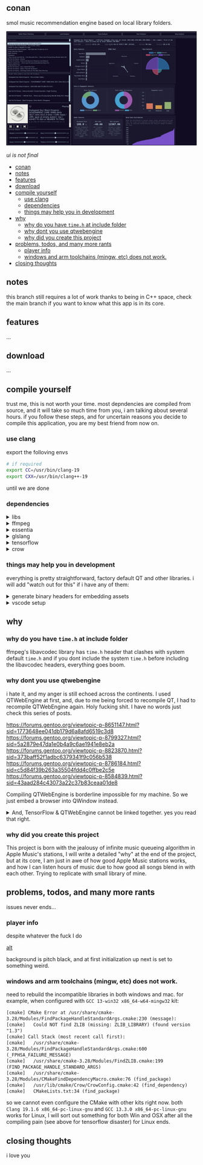 ## conan
smol music recommendation engine based on local library folders.

![alt text](./static/ui.png)

*ui is not final*

- [conan](#conan)
- [notes](#notes)
- [features](#features)
- [download](#download)
- [compile yourself](#compile-yourself)
  - [use clang](#use-clang)
  - [dependencies](#dependencies)
  - [things may help you in development](#things-may-help-you-in-development)
- [why](#why)
  - [why do you have `time.h` at include folder](#why-do-you-have-timeh-at-include-folder)
  - [why dont you use qtwebengine](#why-dont-you-use-qtwebengine)
  - [why did you create this project](#why-did-you-create-this-project)
- [problems, todos, and many more rants](#problems-todos-and-many-more-rants)
  - [player info](#player-info)
  - [windows and arm toolchains (mingw, etc) does not work.](#windows-and-arm-toolchains-mingw-etc-does-not-work)
- [closing thoughts](#closing-thoughts)

## notes
this branch still requires a lot of work thanks to being in C++ space, check the main branch if you want to know what this app is in its core.
## features
...
## download
...
## compile yourself
trust me, this is not worth your time. most depndencies are compiled from source, and it will take so much time from you, i am talking about several hours. if you follow these steps, and for uncertain reasons you decide to compile this application, you are my best friend from now on. 

### use clang
export the folloving envs
```bash
# if required
export CC=/usr/bin/clang-19
export CXX=/usr/bin/clang++-19
```
until we are done
### dependencies
<details>

<summary>libs</summary>

```bash
sudo add-apt-repository ppa:oibaf/graphics-drivers
sudo apt-get update
sudo apt install \
    ninja-build \
    libfontconfig1-dev \
    libfreetype-dev \
    libx11-dev \
    libx11-xcb-dev \
    libxcb-cursor-dev \
    libxcb-glx0-dev \
    libxcb-icccm4-dev \
    libxcb-image0-dev \
    libxcb-keysyms1-dev \
    libxcb-randr0-dev \
    libxcb-render-util0-dev \
    libxcb-shape0-dev \
    libxcb-shm0-dev \
    libxcb-sync-dev \
    libxcb-util-dev \
    libxcb-xfixes0-dev \
    libxcb-xinerama0-dev \
    libxcb-xkb-dev \
    libxcb1-dev \
    libxext-dev \
    libxfixes-dev \
    libxi-dev \
    libxkbcommon-dev \
    libxkbcommon-x11-dev \
    libxrender-dev \
    libcups2-dev \
    libdrm-dev \
    libegl1-mesa-dev \
    libnss3-dev \
    libpci-dev \
    libpulse-dev \
    libudev-dev \
    libxtst-dev \
    libasound2-dev \
    libinput-dev \
    libclang-19-dev \
    llvm-19-dev \
    libseccomp-dev \
    libseccomp2 \
    gettext \
    libva-dev \
    libyaml-dev \
    libvdpau-dev \
    libx11-dev \
    libsamplerate0-dev \
    libprotobuf-dev \
    protobuf-compiler \
    libeigen3-dev \
    libfftw3-dev \
    libchromaprint-dev \
    libspdlog-dev \
    libfmt-dev \
    libtagc0-dev \
    libva-drm2 \
    libbz2-dev \
    liblzma-dev \
    uuid-dev \
    libcap-dev \
    libzmq3-dev \
    libpwquality-dev \
    libmemcached-dev \
    libjemalloc-dev
    uwsgi \
    zlib1g-dev \
    libgtk-3-dev \
    libwebkit2gtk-4.1-dev \
    ruby-full \
    ccache
```

</details>


<details>

<summary>ffmpeg</summary>

this is gonna override your default ffmpeg installation, but you can bump to latest version after compiling essentia with your package manager like `apt-get install ffmpeg`. you dont need the compiled binaries, we only need libraries, and we include them from `vendor/ffmpeg` folder. after `sudo make install` and compiling essentia, you can just do `apt-get install ffmpeg` then override everything.

if you dont want to install 4.4, pick a version [lower than 5](https://github.com/MTG/essentia/issues/1248), and pick a version that released before [September 15, 2021](https://patchwork.ffmpeg.org/project/ffmpeg/patch/AM7PR03MB6660E1F8A57B76DF6578148B8FDB9@AM7PR03MB6660.eurprd03.prod.outlook.com/) [from here](https://ffmpeg.org/releases)
```bash
mkdir -p src/vendor
wget https://ffmpeg.org/releases/ffmpeg-4.4.tar.xz -O src/vendor/ffmpeg-4.4.tar.xz
mkdir -p src/vendor/ffmpeg && tar -xf src/vendor/ffmpeg-4.4.tar.xz -C src/vendor/ffmpeg --strip-components=1 && rm src/vendor/ffmpeg-4.4.tar.xz
cp misc/ffmpeg.patch src/vendor/ffmpeg/ffmpeg.patch
cd src/vendor/ffmpeg
patch -i ffmpeg.patch
./configure --disable-doc \
--disable-htmlpages \
--disable-manpages \
--disable-podpages \
--disable-txtpages \
--pkg-config-flags="--static" \
--ld="g++"
sudo make
sudo make install
sudo rm libavdevice/decklink*
```

</details>

<details>

<summary>essentia</summary>

```bash
git clone https://github.com/MTG/essentia.git
cd essentia
python3 waf configure --build-static --with-tensorflow
python3 waf
sudo python3 waf install
```

</details>

<details>

<summary>glslang</summary>

```bash
git clone https://github.com/KhronosGroup/glslang.git
cd glslang
python3 update_glslang_sources.py
BUILD_DIR="build"
cmake -B $BUILD_DIR -DCMAKE_BUILD_TYPE=Release -DCMAKE_INSTALL_PREFIX="$(pwd)/install"
make -j4 install
sudo ln -s /usr/local/bin/glslang /usr/bin/glslang
sudo ln -s /usr/local/bin/spirv-remap /usr/bin/spirv-remap
```

</details>

<details>

<summary>tensorflow</summary>

```bash
# get appropiate filename here https://www.tensorflow.org/install/lang_c#download_and_extract
FILENAME=libtensorflow-gpu-linux-x86_64.tar.gz.1
wget -q --no-check-certificate https://storage.googleapis.com/tensorflow/versions/2.18.0/${FILENAME}
sudo tar -C /usr/local -xzf ${FILENAME}
```

</details>

<details>

<summary>crow</summary>

```bash
wget https://github.com/CrowCpp/Crow/releases/download/v1.2.0/Crow-1.2.0-Linux.deb 
dpkg -i Crow-1.2.0-Linux.deb
cp -r /usr/include/crow src/include
sudo rm -rf /usr/include/crow
```

</details>

### things may help you in development

everything is pretty straightforward, factory default QT and other libraries. i will add "watch out for this" if i have any of them:

<details>

<summary>generate binary headers for embedding assets</summary>

```bash
assets/asset_converter.py assets/no_cover_art.gif NoCoverArtGif > src/include/assets/no_cover_art.h
```


```cpp
#include "assets/no_cover_art.h"
#include <QMovie>
#include <QByteArray>

QByteArray gifData(reinterpret_cast<const char*>(Resources::NoCoverArtGif), Resources::noCoverArtGif_size);
QMovie *movie = new QMovie();
movie->setDevice(new QBuffer(&gifData));
movie->start();

QLabel *label = new QLabel();
label->setMovie(movie);
```

</details>

<details>

<summary>vscode setup</summary>

c/c++ official Microsoft extension's LSP is absolutely horrible thanks to including bajillions of headers from ffmpeg, QT and Essentia, sometimes taking four seconds to reanalyze a single header file. install clangd extension (on neovim and zed, clang is the default LSP)

use c/c++ only for debugging, so your workspace `settings.json` should contain the following:
```json
  "clangd.arguments": [
    "-log=verbose",
    "-pretty",
    "--background-index",
    "--compile-commands-dir=build/native"
  ],
  "C_Cpp.intelliSenseEngine": "disabled",
  "C_Cpp.autocomplete": "disabled",
  "C_Cpp.errorSquiggles": "disabled",
  "C_Cpp.formatting": "disabled",
  "[cpp]": {
    "editor.defaultFormatter": "llvm-vs-code-extensions.vscode-clangd"
  },
  "maptz.regionfolder": {
    "[cpp]": {
      "foldEndRegex": "^[\\s]*#pragma[\\s]*endregion.*$",
      "foldStartRegex": "^[\\s]*#pragma[\\s]*region[\\s]*(.*)[\\s]*$"
    },
},
```
`compile-commands-dir` should point to the build directory as CMake drops the `compile_commands.json` right there.


if you want to use `#pragma region`, install [#region folding](https://marketplace.visualstudio.com/items?itemName=maptz.regionfolder) extension, because clangd does not support [pragma blocks](https://github.com/clangd/clangd/issues/1623) and add this to your configuration:
```json
"maptz.regionfolder": {
    "[cpp]": {
      "foldEndRegex": "^[\\s]*#pragma[\\s]*endregion.*$",
      "foldStartRegex": "^[\\s]*#pragma[\\s]*region[\\s]*(.*)[\\s]*$"
    }}
```
if you have any errors upon Debug on CMake extension, also add this
```json
  "cmake.debugConfig": {
    "MIMode": "gdb",
    "miDebuggerPath": "/usr/bin/gdb"
  },
```

</details>

## why

### why do you have `time.h` at include folder

ffmpeg's libavcodec library has `time.h` header that clashes with system default `time.h` and if you dont include the system `time.h` before including the libavcodec headers, everything goes boom. 

### why dont you use qtwebengine

i hate it, and my anger is still echoed across the continents. I used QTWebEngine at first, and, due to me being forced to recompile QT, I had to recompile QTWebEngine again. Holy fucking shit. I have no words just check this series of posts.

https://forums.gentoo.org/viewtopic-p-8651147.html?sid=1773648ee041db179d6a8afd6519c3d8 
https://forums.gentoo.org/viewtopic-p-8799327.html?sid=5a2879e47da1e0b4a9c6ae1941e8eb2a 
https://forums.gentoo.org/viewtopic-p-8823870.html?sid=373baff52f1adbc6379341f9c056b538 
https://forums.gentoo.org/viewtopic-p-8786184.html?sid=c5d84f39b263a35504fdd4c0ffbe2c5e 
https://forums.gentoo.org/viewtopic-p-8584839.html?sid=43aad284c43073a22c37b83ceaa01de8

Compiling QTWebEngine is borderline impossible for my machine. So we just embed a browser into QWindow instead. 

<details>

<summary>And, TensorFlow & QTWebEngine cannot be linked together. yes you read that right.</summary>

Try to execute the following code:
```cpp
#include <QApplication>
#include <QWebEngineView>
#include <tensorflow/c/c_api.h>

int main(int argc, char *argv[]) {
    QApplication app(argc, argv);

    printf("TensorFlow version: %s\n", TF_Version());

    QWebEngineView view;
    view.show();

    return app.exec();
}
```
with the command:
```bash
clang++-19 mre.cpp \
    -I/usr/include/x86_64-linux-gnu/qt6 \
    -I/usr/include/x86_64-linux-gnu/qt6/QtWebEngineCore \
    -I/usr/include/x86_64-linux-gnu/qt6/QtWebEngineWidgets \
    -I/usr/include/x86_64-linux-gnu/qt6/QtCore \
    -I/usr/include/x86_64-linux-gnu/qt6/QtWidgets \
    -I/usr/local/tensorflow/include \
    -L/usr/local/lib \
    -ltensorflow \
    -ltensorflow_framework \
    -lQt6Core \
    -lQt6Widgets \
    -lQt6WebEngineCore \
    -lQt6WebEngineWidgets \
    -o mre
```

```bash
* thread #1, name = 'mre', stop reason = signal SIGSEGV: address not mapped to object (fault address: 0x8)
  * frame #0: 0x00007fffcae00ff1 libtensorflow_framework.so.2`llvm::raw_svector_ostream::write_impl(char const*, unsigned long) + 17
    frame #1: 0x00007fffa345785e libLLVM-17.so.1`llvm::raw_ostream::write(char const*, unsigned long) + 366
    frame #2: 0x00007fffa3428e71 libLLVM-17.so.1`llvm::Twine::printOneChild(llvm::raw_ostream&, llvm::Twine::Child, llvm::Twine::NodeKind) const + 49
    frame #3: 0x00007fffa3428b8a libLLVM-17.so.1`___lldb_unnamed_symbol51694 + 202
    frame #4: 0x00007fffa34289e0 libLLVM-17.so.1`llvm::Twine::str[abi:cxx11]() const + 400
    frame #5: 0x00007fffa330a470 libLLVM-17.so.1`___lldb_unnamed_symbol50045 + 240
    frame #6: 0x00007ffff7fca71f ld-linux-x86-64.so.2`call_init(l=<unavailable>, argc=1, argv=0x00007fffffffdb08, env=0x00007fffffffdb18) at dl-init.c:74:3
    frame #7: 0x00007ffff7fca824 ld-linux-x86-64.so.2`_dl_init [inlined] call_init(env=<unavailable>, argv=<unavailable>, argc=<unavailable>, l=<unavailable>) at dl-init.c:120:14
    frame #8: 0x00007ffff7fca81f ld-linux-x86-64.so.2`_dl_init(main_map=0x0000555556d08890, argc=1, argv=0x00007fffffffdb08, env=0x00007fffffffdb18) at dl-init.c:121:5
    frame #9: 0x00007ffff7fc65b2 ld-linux-x86-64.so.2`__GI__dl_catch_exception(exception=0x0000000000000000, operate=(ld-linux-x86-64.so.2`call_dl_init at dl-open.c:527:1), args=0x00007fffffffbb30) at dl-catch.c:211:7
    frame #10: 0x00007ffff7fd1d7c ld-linux-x86-64.so.2`dl_open_worker [inlined] dl_open_worker(a=0x00007fffffffbce0) at dl-open.c:829:5
    frame #11: 0x00007ffff7fd1d50 ld-linux-x86-64.so.2`dl_open_worker(a=0x00007fffffffbce0) at dl-open.c:792:1
    frame #12: 0x00007ffff7fc651c ld-linux-x86-64.so.2`__GI__dl_catch_exception(exception=0x00007fffffffbcc0, operate=(ld-linux-x86-64.so.2`dl_open_worker at dl-open.c:793:1), args=0x00007fffffffbce0) at dl-catch.c:237:8
    frame #13: 0x00007ffff7fd2164 ld-linux-x86-64.so.2`_dl_open(file="/usr/lib/x86_64-linux-gnu/dri/zink_dri.so", mode=<unavailable>, caller_dlopen=0x00007fffb0e497d0, nsid=<unavailable>, argc=1, argv=0x00007fffffffdb08, env=0x00007fffffffdb18) at dl-open.c:905:17
    frame #14: 0x00007fffb8274194 libc.so.6`dlopen_doit(a=0x00007fffffffbf90) at dlopen.c:56:15
    frame #15: 0x00007ffff7fc651c ld-linux-x86-64.so.2`__GI__dl_catch_exception(exception=0x00007fffffffbed0, operate=(libc.so.6`dlopen_doit at dlopen.c:48:1), args=0x00007fffffffbf90) at dl-catch.c:237:8
    frame #16: 0x00007ffff7fc6669 ld-linux-x86-64.so.2`_dl_catch_error(objname=0x00007fffffffbf38, errstring=0x00007fffffffbf40, mallocedp=0x00007fffffffbf37, operate=<unavailable>, args=<unavailable>) at dl-catch.c:256:19
    frame #17: 0x00007fffb8273c73 libc.so.6`_dlerror_run(operate=<unavailable>, args=<unavailable>) at dlerror.c:138:17
    frame #18: 0x00007fffb827424f libc.so.6`___dlopen [inlined] dlopen_implementation(dl_caller=<unavailable>, mode=<unavailable>, file=<unavailable>) at dlopen.c:71:10
    frame #19: 0x00007fffb8274230 libc.so.6`___dlopen(file=<unavailable>, mode=<unavailable>) at dlopen.c:81:12
    frame #20: 0x00007fffb0e497d0 libGLX_mesa.so.0`___lldb_unnamed_symbol2895 + 208
    frame #21: 0x00007fffb0e4999e libGLX_mesa.so.0`___lldb_unnamed_symbol2896 + 46
    frame #22: 0x00007fffb0e26d5d libGLX_mesa.so.0`___lldb_unnamed_symbol2408 + 61
    frame #23: 0x00007fffb0e288d8 libGLX_mesa.so.0`___lldb_unnamed_symbol2452 + 120
    frame #24: 0x00007fffb0e2da71 libGLX_mesa.so.0`___lldb_unnamed_symbol2539 + 289
    frame #25: 0x00007fffb0e2eb19 libGLX_mesa.so.0`___lldb_unnamed_symbol2546 + 1097
    frame #26: 0x00007fffb0e2a0af libGLX_mesa.so.0`___lldb_unnamed_symbol2483 + 31
    frame #27: 0x00007fffb0e2ac49 libGLX_mesa.so.0`___lldb_unnamed_symbol2490 + 57
    frame #28: 0x00007fffb34fea7d libGLX.so.0`glXChooseFBConfig + 77
    frame #29: 0x00007fffb772520e libQt6Gui.so.6`qglx_findConfig(_XDisplay*, int, QSurfaceFormat, bool, int, int) + 238
    frame #30: 0x00007fffb0ea7e22 libqxcb-glx-integration.so`___lldb_unnamed_symbol504 + 258
    frame #31: 0x00007fffb0ea9131 libqxcb-glx-integration.so`___lldb_unnamed_symbol505 + 145
    frame #32: 0x00007fffb765e015 libQt6Gui.so.6`QOpenGLContext::create() + 53
    frame #33: 0x00007fffbc91d81f libQt6WebEngineCore.so.6`QtWebEngineCore::initialize() + 207
    frame #34: 0x00007fffc28ab6c2 libQt6Core.so.6`QCoreApplicationPrivate::init() + 1170
    frame #35: 0x00007fffb73f18ff libQt6Gui.so.6`QGuiApplicationPrivate::init() + 47
    frame #36: 0x00007fffc21bd985 libQt6Widgets.so.6`QApplicationPrivate::init() + 21
    frame #37: 0x00005555555551ec mre`main + 44
    frame #38: 0x00007fffb82061ca libc.so.6`__libc_start_call_main(main=(mre`main), argc=1, argv=0x00007fffffffdb08) at libc_start_call_main.h:58:16
    frame #39: 0x00007fffb820628b libc.so.6`__libc_start_main_impl(main=(mre`main), argc=1, argv=0x00007fffffffdb08, init=<unavailable>, fini=<unavailable>, rtld_fini=<unavailable>, stack_end=0x00007fffffffdaf8) at libc-start.c:360:3
    frame #40: 0x00005555555550f5 mre`_start + 37
  thread #2, name = 'QXcbEventQueue'
    frame #0: 0x00007fffb82f74cd libc.so.6`__GI___poll(fds=0x00007fffb16b9628, nfds=1, timeout=-1) at poll.c:29:10
    frame #1: 0x00007fffb663a8ca libxcb.so.1`___lldb_unnamed_symbol794 + 154
    frame #2: 0x00007fffb663c28c libxcb.so.1`xcb_wait_for_event + 108
    frame #3: 0x00007fffb17b37c0 libQt6XcbQpa.so.6`___lldb_unnamed_symbol2478 + 64
    frame #4: 0x00007fffc29eb48d libQt6Core.so.6`___lldb_unnamed_symbol11912 + 349
    frame #5: 0x00007fffb8278a94 libc.so.6`start_thread(arg=<unavailable>) at pthread_create.c:447:8
    frame #6: 0x00007fffb8305c3c libc.so.6`__clone3 at clone3.S:78
```

notice this line
```bash
frame #33: 0x00007fffbc91d81f libQt6WebEngineCore.so.6`QtWebEngineCore::initialize() + 207
```

QTWebEngineCore and TensorFlow is incompatible. I have spent several hours to debug this, and, sole reason is QT being compiled with GCC. See the compilation of QT section where i explained how TF is built based on LLVM and QT is GCC. yes, it is dumb. beyond dumb.

</details>

### why did you create this project

This project is born with the jealousy of infinite music queueing algorithm in Apple Music's stations, I will write a detailed "why" at the end of the project, but at its core, I am just in awe of how good Apple Music stations works, and how I can listen hours of music due to how good all songs blend in with each other. Trying to replicate with small library of mine.


## problems, todos, and many more rants

issues never ends...

### player info

despite whatever the fuck I do

[alt](./static/i1.png)

background is pitch black, and at first initialization up next is set to something weird. 

### windows and arm toolchains (mingw, etc) does not work. 

need to rebuild the incompatible libraries in both windows and mac.  for example, when configured with `GCC 13-win32 x86_64-w64-mingw32` kit:

```
[cmake] CMake Error at /usr/share/cmake-3.28/Modules/FindPackageHandleStandardArgs.cmake:230 (message):
[cmake]   Could NOT find ZLIB (missing: ZLIB_LIBRARY) (found version "1.3")
[cmake] Call Stack (most recent call first):
[cmake]   /usr/share/cmake-3.28/Modules/FindPackageHandleStandardArgs.cmake:600 (_FPHSA_FAILURE_MESSAGE)
[cmake]   /usr/share/cmake-3.28/Modules/FindZLIB.cmake:199 (FIND_PACKAGE_HANDLE_STANDARD_ARGS)
[cmake]   /usr/share/cmake-3.28/Modules/CMakeFindDependencyMacro.cmake:76 (find_package)
[cmake]   /usr/lib/cmake/Crow/CrowConfig.cmake:42 (find_dependency)
[cmake]   CMakeLists.txt:34 (find_package)
```

so we cannot even configure the CMake with other kits right now. both `Clang 19.1.6 x86_64-pc-linux-gnu` and `GCC 13.3.0 x86_64-pc-linux-gnu` works for Linux, I will sort out something for both Win and OSX after all the compiling pain (see above for tensorflow disaster) for Linux ends.

## closing thoughts

i love you